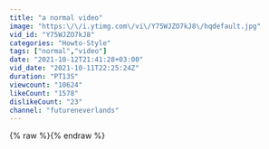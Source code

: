 ```yaml
---
title: "a normal video"
image: "https:\/\/i.ytimg.com\/vi\/Y75WJZO7kJ8\/hqdefault.jpg"
vid_id: "Y75WJZO7kJ8"
categories: "Howto-Style"
tags: ["normal","video"]
date: "2021-10-12T21:41:28+03:00"
vid_date: "2021-10-11T22:25:24Z"
duration: "PT13S"
viewcount: "10624"
likeCount: "1578"
dislikeCount: "23"
channel: "futureneverlands"
---
```

{% raw %}{% endraw %}
